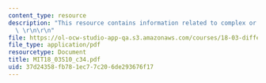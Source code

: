 ```yaml
---
content_type: resource
description: "This resource contains information related to complex or repeated eigenvalues.\
  \ \r\n\r\n"
file: https://ol-ocw-studio-app-qa.s3.amazonaws.com/courses/18-03-differential-equations-spring-2010/37d24358fb781ec77c206de293676f17_MIT18_03S10_c34.pdf
file_type: application/pdf
resourcetype: Document
title: MIT18_03S10_c34.pdf
uid: 37d24358-fb78-1ec7-7c20-6de293676f17
---
```

